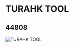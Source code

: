 # TURAHK TOOL
## 44808
![TURAHK TOOL](https://lc-www-live-s.legocdn.com/media/bricks/5/2/4221451.jpg)